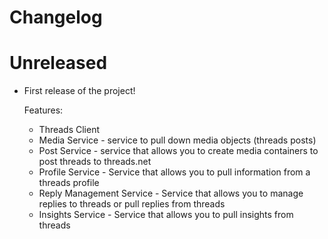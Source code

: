 # Changelog

# Unreleased

- First release of the project!

  Features:

  - Threads Client
  - Media Service - service to pull down media objects (threads posts)
  - Post Service - service that allows you to create media containers to post threads to threads.net
  - Profile Service - Service that allows you to pull information from a threads profile
  - Reply Management Service - Service that allows you to manage replies to threads or pull replies from threads
  - Insights Service - Service that allows you to pull insights from threads
